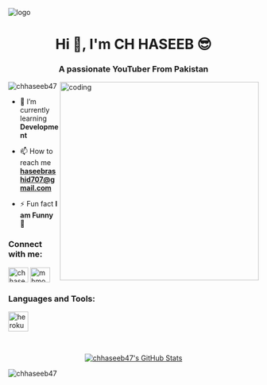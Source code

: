 
![logo](https://telegra.ph/file/e9c509add5d2ae6103936.jpg)

<h1 align="center">Hi 👋, I'm CH HASEEB 😎</h1>
<h3 align="center">A passionate YouTuber From Pakistan</h3>

<img align="right" alt="coding" width="400" src="https://user-images.githubusercontent.com/55389276/140866485-8fb1c876-9a8f-4d6a-98dc-08c4981eaf70.gif">
<p align="left"> <img src="https://komarev.com/ghpvc/?username=chhaseeb47&label=Profile%20views&color=0e75b6&style=flat" alt="chhaseeb47" /> </p>

- 🌱 I’m currently learning **Development**

- 📫 How to reach me **haseebrashid707@gmail.com**

- ⚡ Fun fact **I am Funny 🤣**

<h3 align="left">Connect with me:</h3>
<p align="left">
<a href="https://fb.com/ch haseeb" target="blank"><img align="center" src="https://raw.githubusercontent.com/rahuldkjain/github-profile-readme-generator/master/src/images/icons/Social/facebook.svg" alt="ch haseeb" height="30" width="40" /></a>
<a href="https://www.youtube.com/c/mhmodsofc" target="blank"><img align="center" src="https://raw.githubusercontent.com/rahuldkjain/github-profile-readme-generator/master/src/images/icons/Social/youtube.svg" alt="mhmodsofc" height="30" width="40" /></a>
</p>

<h3 align="left">Languages and Tools:</h3>
<p align="left"> <a href="https://heroku.com" target="_blank" rel="noreferrer"> <img src="https://www.vectorlogo.zone/logos/heroku/heroku-icon.svg" alt="heroku" width="40" height="40"/> </a> </p>

<br>


<p align="center">
  <a href="https://github.com/chhaseeb47"> <img  alt="chhaseeb47's GitHub Stats" src="https://awesome-github-stats.azurewebsites.net/user-stats/chhaseeb47?cardType=github&theme=github-dark&preferLogin=true" />  </a>



<p><img align="center" src="https://github-readme-streak-stats.herokuapp.com/?user=chhaseeb47&" alt="chhaseeb47" /></p>
